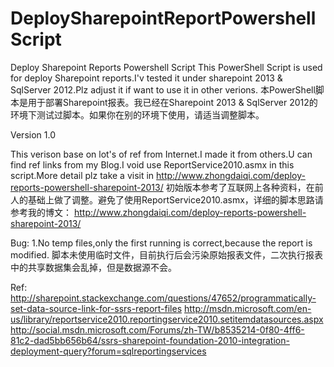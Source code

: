 DeploySharepointReportPowershellScript
======================================

Deploy Sharepoint  Reports Powershell Script
This PowerShell Script is used for deploy Sharepoint reports.I'v tested it under sharepoint 2013 & SqlServer 2012.Plz adjust it if want to use it in other verions.
本PowerShell脚本是用于部署Sharepoint报表。我已经在Sharepoint 2013 & SqlServer 2012的环境下测试过脚本。如果你在别的环境下使用，请适当调整脚本。

Version 1.0

This verison base on lot's of ref from Internet.I made it from others.U can find ref links from my Blog.I void use ReportService2010.asmx in this script.More detail plz take a visit in http://www.zhongdaiqi.com/deploy-reports-powershell-sharepoint-2013/
初始版本参考了互联网上各种资料，在前人的基础上做了调整。避免了使用ReportService2010.asmx，详细的脚本思路请参考我的博文：
http://www.zhongdaiqi.com/deploy-reports-powershell-sharepoint-2013/

Bug:
1.No temp files,only the first running is correct,because the report is modified.
脚本未使用临时文件，目前执行后会污染原始报表文件，二次执行报表中的共享数据集会乱掉，但是数据源不会。


Ref:
http://sharepoint.stackexchange.com/questions/47652/programmatically-set-data-source-link-for-ssrs-report-files
http://msdn.microsoft.com/en-us/library/reportservice2010.reportingservice2010.setitemdatasources.aspx
http://social.msdn.microsoft.com/Forums/zh-TW/b8535214-0f80-4ff6-81c2-dad5bb656b64/ssrs-sharepoint-foundation-2010-integration-deployment-query?forum=sqlreportingservices

